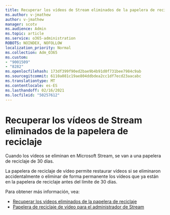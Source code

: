 ```yaml
---
title: Recuperar los vídeos de Stream eliminados de la papelera de reciclaje
ms.author: v-jmathew
author: v-jmathew
manager: scotv
ms.audience: Admin
ms.topic: article
ms.service: o365-administration
ROBOTS: NOINDEX, NOFOLLOW
localization_priority: Normal
ms.collection: Adm_O365
ms.custom:
- "9001509"
- "8282"
ms.openlocfilehash: 173df399f90ed2bae9b4b91d0f731bee7984c9ab
ms.sourcegitcommit: 6110a081c19ae804ddbdea2cc1df7ecd23aacabc
ms.translationtype: MT
ms.contentlocale: es-ES
ms.lasthandoff: 02/16/2021
ms.locfileid: "50257612"
---
```

# <a name="recover-your-deleted-stream-videos-from-the-recycle-bin"></a>Recuperar los vídeos de Stream eliminados de la papelera de reciclaje

Cuando los vídeos se eliminan en Microsoft Stream, se van a una papelera de reciclaje de 30 días.

La papelera de reciclaje de vídeo permite restaurar vídeos si se eliminaron accidentalmente o eliminar de forma permanente los vídeos que ya están en la papelera de reciclaje antes del límite de 30 días.

Para obtener más información, vea:

- [Recuperar los vídeos eliminados de la papelera de reciclaje](https://docs.microsoft.com/stream/portal-my-recycle-bin)
- [Papelera de reciclaje de vídeo para el administrador de Stream](https://docs.microsoft.com/stream/admin-recycle-bin)
